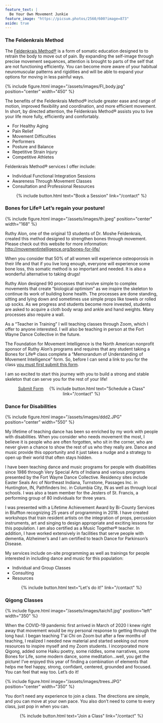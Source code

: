 ```yaml
---
feature_text: |
  Be Your Own Movement Junkie
feature_image: "https://picsum.photos/2560/600?image=873"
aside: true
---
```


<h3 id="feldenkrais">The Feldenkrais Method</h3>

The [Feldenkrais Method®](/feldenkrais/) is a form of somatic education designed to to retrain the body to move out of pain. By expanding the self-image through precise movement sequences, attention is brought to parts of the self that are not functioning efficiently. You can become more aware of your habitual neuromuscular patterns and rigidities and will be able to expand your options for moving in less painful ways. 

{% include figure.html image="/assets/images/FI_body.jpg" position="center" width="450" %}

The benefits of the Feldenkrais Method® include greater ease and range of motion, improved flexibility and coordination, and more efficient movement. In short, by directed attention, the Feldenkrais Method® assists you to live your life more fully, efficiently and comfortably.

* For Healthy Aging
* Pain Relief
* Movement Difficulties
* Performers
* Posture and Balance
* Repetitive Strain Injury
* Competitive Athletes

Feldenkrais Method® services I offer include:

* Individual Functional Integration Sessions
* Awareness Through Movement Classes
* Consultation and Professional Resources

<p style="text-align: center;">{% include button.html text="Book a Session" link="/contact" %}</p>

<h3 id="bones">Bones for Life®  Let’s regain your posture!</h3>

{% include figure.html image="/assets/images/th.jpeg" position="center" width="168" %}

Ruthy Alon, one of the original 13 students of Dr. Moshe Feldenkrais, created this method designed to strengthen bones through movement. Please check out this website for more information: http://movementintelligence.org/bones-for-life/

When you consider that 50% of all women will experience osteoporosis in their life and that if you live long enough, everyone will experience some bone loss, this somatic method is so important and needed. It is also a wonderful alternative to taking drugs! 

Ruthy Alon designed 90 processes that involve simple to complex movements that create “biological optimism” as we inspire the skeleton to continue its work of building bone health. The processes are done standing, sitting and lying down and sometimes use simple props like towels or rolled up socks. As we progress and students become more invested, students are asked to acquire a cloth body wrap and ankle and hand weights.  Many processes also require a wall.  

As a “Teacher in Training” I will teaching classes through Zoom, which I offer to anyone interested. I will also be teaching in person at the Fort Wayne Dance Collective in the future. 

The Foundation for Movement Intelligence is the North American nonprofit sponsor of Ruthy Alon’s programs and requires that any student taking a Bones for Life® class complete a “Memorandum of Understanding of Movement Intelligence” form. So, before I can send a link to you for the class [you must first submit this form](https://forms.gle/K6mNWwSemJ5dkFEq9). 

I am so excited to start this journey with you to build a strong and stable skeleton that can serve you for the rest of your life!   

<p style="text-align: center;"><a class="button" target="_blank" href="https://forms.gle/K6mNWwSemJ5dkFEq9">Submit Form</a> <span style="padding-left: 15px;"></span> {% include button.html text="Schedule a Class" link="/contact" %}</p>

<h3 id="dance">Dance for Disabilities</h3>

{% include figure.html image="/assets/images/ddd2.JPG" position="center" width="550" %}

My lifetime of teaching dance has been so enriched by my work with people with disabilities. When you consider who needs movement the most, I believe it is people who are often forgotten, who sit in the corner, who are never given a chance to show the rest of us who they really are. Dance and music provide this opportunity and it just takes a nudge and a strategy to open up their world that often stays hidden. 

I have been teaching dance and music programs for people with disabilities since 1986 through Very Special Arts of Indiana and various programs presented by the Fort Wayne Dance Collective. Residency sites include Easter Seals Arc of Northeast Indiana, Turnstone, Passages Inc. in Huntington, IN, Pathfinders Inc. in Columbia City, IN as well as through local schools. I was also a team member for the Jesters of St. Francis, a performing group of 80 individuals for three years. 

I was presented with a Lifetime Achievement Award by Bi-County Services in Bluffton recognizing 25 years of programming in 2018. I have created workshops that train resident artists on the integration of props, percussion instruments, art and singing to design appropriate and exciting lessons for this population. I am also certified as a Music Together® teacher. In addition, I have worked extensively in facilities that serve people with dementia, Alzheimer’s and I am certified to teach Dance for Parkinson’s Disease.  
 
My services include on-site programming as well as trainings for people interested in including dance and music for this population:

* Individual and Group Classes
* Consulting
* Resources

<p style="text-align: center;">{% include button.html text="Let's do it!" link="/contact" %}</p>

<h3 id="qigong">Qigong Classes</h3>

{% include figure.html image="/assets/images/taichi1.jpg" position="left" width="350" %}

When the COVID-19 pandemic first arrived in March of 2020 I knew right away that
movement would be my personal response to getting through the long haul. I began
teaching T’ai Chi on Zoom but after a few months of teaching, I realized I needed new
material and started seeking out more resources to inspire myself and my Zoom students. I
incorporated more Qigong, added some Haiku poetry, some riddles, some narratives, some
Bones for Life, some modern dance, some meditation…well, you get the picture! I’ve
enjoyed this year of finding a combination of elements that helps me feel happy, strong,
confidant, centered, grounded and focused. You can feel that way too. Let’s do it!

{% include figure.html image="/assets/images/trees.JPG" position="center" width="350" %}

You don’t need any experience to join a class. The directions are simple, and you can
move at your own pace. You also don’t need to come to every class, just pop in when you
can.   

<p style="text-align: center;">{% include button.html text="Join a Class" link="/contact" %}</p>



